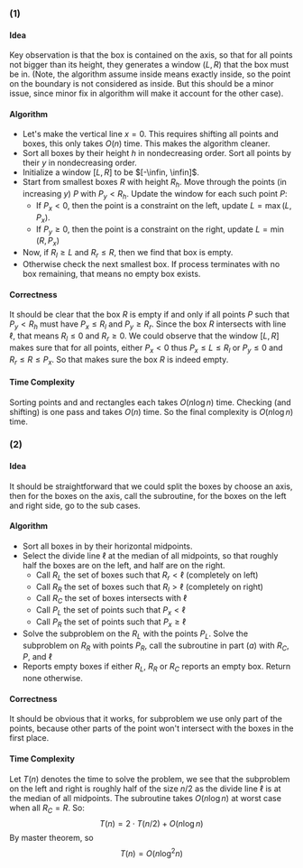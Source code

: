 ### (1)

#### Idea

Key observation is that the box is contained on the axis, so that for all points not bigger than its height, they generates a window $(L, R)$ that the box must be in. (Note, the algorithm assume inside means exactly inside, so the point on the boundary is not considered as inside. But this should be a minor issue, since minor fix in algorithm will make it account for the other case).

#### Algorithm

* Let's make the vertical line $x = 0$. This requires shifting all points and boxes, this only takes $O(n)$ time. This makes the algorithm cleaner.
* Sort all boxes by their height $h$ in nondecreasing order. Sort all points by their $y$ in nondecreasing order.
* Initialize a window $[L, R]$ to be $[-\infin, \infin]$.
* Start from smallest boxes $R$ with height $R_h$. Move through the points (in increasing $y$) $P$ with $P_y < R_h$. Update the window for each such point $P$:
  * If $P_x < 0$, then the point is a constraint on the left, update $L = \max(L, P_x)$.
  * If $P_y \ge 0$, then the point is a constraint on the right, update $L = \min(R, P_x)$
* Now, if $R_l \ge L$ and $R_r \le R$, then we find that box is empty.
* Otherwise check the next smallest box. If process terminates with no box remaining, that means no empty box exists.

#### Correctness

It should be clear that the box $R$ is empty if and only if all points $P$ such that $P_y < R_h$ must have $P_x \le R_l$ and $P_y \ge R_r$. Since the box $R$ intersects with line $\ell$, that means $R_l \le 0$ and $R_r \ge 0$. We could observe that the window $[L, R]$ makes sure that for all points, either $P_x < 0$ thus $P_x \le L \le R_l$ or $P_y \le 0$ and $R_r \le R \le P_x$. So that makes sure the box $R$ is indeed empty.

#### Time Complexity

Sorting points and and rectangles each takes $O(n\log n)$ time. Checking (and shifting) is one pass and takes $O(n)$ time. So the final complexity is $O(n\log n)$ time.

### (2)

#### Idea

It should be straightforward that we could split the boxes by choose an axis, then for the boxes on the axis, call the subroutine, for the boxes on the left and right side, go to the sub cases.

#### Algorithm

* Sort all boxes in by their horizontal midpoints.
* Select the divide line $\ell$ at the median of all midpoints, so that roughly half the boxes are on the left, and half are on the right.
  * Call $R_L$ the set of boxes such that $R_r < \ell$ (completely on left)
  * Call $R_R$ the set of boxes such that $R_l > \ell$ (completely on right)
  * Call $R_C$ the set of boxes intersects with $\ell$
  * Call $P_L$ the set of points such that $P_x < \ell$
  * Call $P_R$ the set of points such that $P_x \ge \ell$
* Solve the subproblem on the $R_L$ with the points $P_L$. Solve the subproblem on $R_R$ with points $P_R$, call the subroutine in part $(a)$ with $R_C$, $P$, and $\ell$
* Reports empty boxes if either $R_L$, $R_R$ or $R_C$ reports an empty box. Return none otherwise.

#### Correctness

It should be obvious that it works, for subproblem we use only part of the points, because other parts of the point won't intersect with the boxes in the first place.

#### Time Complexity

Let $T(n)$ denotes the time to solve the problem, we see that the subproblem on the left and right is roughly half of the size $n/2$ as the divide line $\ell$ is at the median of all midpoints. The subroutine takes $O(n\log n)$ at worst case when all $R_C = R$. So:
$$
T(n) = 2 \cdot T(n/2)  + O(n\log n)
$$
By master theorem, so
$$
T(n) = O(n\log^2 n)
$$
